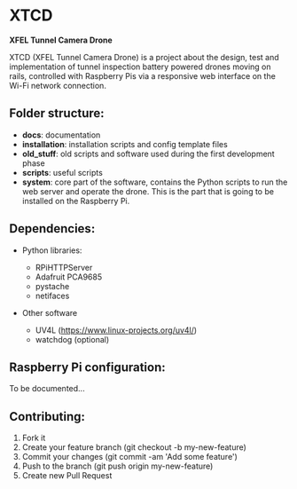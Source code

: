 # XTCD

**XFEL Tunnel Camera Drone**

XTCD (XFEL Tunnel Camera Drone) is a project about the design, test and implementation of tunnel inspection battery powered drones moving on rails, controlled with Raspberry Pis via a responsive web interface on the Wi-Fi network connection.

## Folder structure:

- **docs**: documentation
- **installation**: installation scripts and config template files
- **old_stuff**: old scripts and software used during the first development phase
- **scripts**: useful scripts
- **system**: core part of the software, contains the Python scripts to run the web server and operate the drone. This is the part that is going to be installed on the Raspberry Pi.

## Dependencies:

- Python libraries:
	- RPiHTTPServer
	- Adafruit PCA9685
	- pystache
	- netifaces

- Other software
	- UV4L (https://www.linux-projects.org/uv4l/)
	- watchdog (optional)

## Raspberry Pi configuration:

To be documented...

## Contributing:

1. Fork it
2. Create your feature branch (git checkout -b my-new-feature)
3. Commit your changes (git commit -am 'Add some feature')
4. Push to the branch (git push origin my-new-feature)
5. Create new Pull Request
